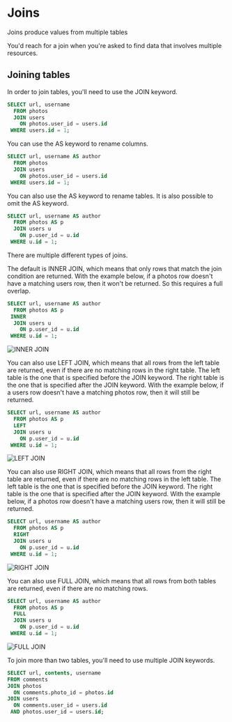 # Joins

Joins produce values from multiple tables

You'd reach for a join when you're asked to find data that involves multiple resources.

## Joining tables
In order to join tables, you'll need to use the JOIN keyword.

```sql
SELECT url, username
  FROM photos
  JOIN users 
    ON photos.user_id = users.id
 WHERE users.id = 1;
```

You can use the AS keyword to rename columns.

```sql
SELECT url, username AS author
  FROM photos
  JOIN users 
    ON photos.user_id = users.id
 WHERE users.id = 1;
```

You can also use the AS keyword to rename tables. It is also possible to omit the AS keyword.

```sql
SELECT url, username AS author
  FROM photos AS p
  JOIN users u
    ON p.user_id = u.id
 WHERE u.id = 1;
```

There are multiple different types of joins.

The default is INNER JOIN, which means that only rows that match the join condition are returned.
With the example below, if a photos row doesn't have a matching users row, then it won't be returned.
So this requires a full overlap. 

```sql
SELECT url, username AS author
  FROM photos AS p
 INNER
  JOIN users u
    ON p.user_id = u.id
 WHERE u.id = 1;
```

![INNER JOIN](images/inner-join.png)

You can also use LEFT JOIN, which means that all rows from the left table are returned, even if there are no matching rows in the right table.
The left table is the one that is specified before the JOIN keyword.
The right table is the one that is specified after the JOIN keyword.
With the example below, if a users row doesn't have a matching photos row, then it will still be returned.

```sql
SELECT url, username AS author
  FROM photos AS p
  LEFT
  JOIN users u
    ON p.user_id = u.id
 WHERE u.id = 1;
```

![LEFT JOIN](images/left-join.png)

You can also use RIGHT JOIN, which means that all rows from the right table are returned, even if there are no matching rows in the left table.
The left table is the one that is specified before the JOIN keyword.
The right table is the one that is specified after the JOIN keyword.
With the example below, if a photos row doesn't have a matching users row, then it will still be returned.

```sql
SELECT url, username AS author
  FROM photos AS p
  RIGHT
  JOIN users u
    ON p.user_id = u.id
 WHERE u.id = 1;
```

![RIGHT JOIN](images/right-join.png)

You can also use FULL JOIN, which means that all rows from both tables are returned, even if there are no matching rows.

```sql
SELECT url, username AS author
  FROM photos AS p
  FULL
  JOIN users u
    ON p.user_id = u.id
 WHERE u.id = 1;
```

![FULL JOIN](images/full-join.png)

To join more than two tables, you'll need to use multiple JOIN keywords.

```sql
SELECT url, contents, username
FROM comments
JOIN photos
  ON comments.photo_id = photos.id
JOIN users
  ON comments.user_id = users.id
 AND photos.user_id = users.id;
```
